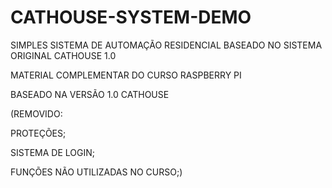 # CATHOUSE-SYSTEM-DEMO
SIMPLES SISTEMA DE AUTOMAÇÃO RESIDENCIAL BASEADO NO SISTEMA ORIGINAL CATHOUSE 1.0


MATERIAL COMPLEMENTAR DO CURSO RASPBERRY PI

BASEADO NA VERSÃO 1.0 CATHOUSE

(REMOVIDO:

PROTEÇÕES;

SISTEMA DE LOGIN;

FUNÇÕES NÃO UTILIZADAS NO CURSO;)
